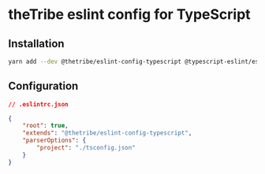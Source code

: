 # theTribe eslint config for TypeScript

## Installation

```sh
yarn add --dev @thetribe/eslint-config-typescript @typescript-eslint/eslint-plugin @typescript-eslint/parser eslint-plugin-import
```

## Configuration

```json
// .eslintrc.json

{
    "root": true,
    "extends": "@thetribe/eslint-config-typescript",
    "parserOptions": {
        "project": "./tsconfig.json"
    }
}
```
